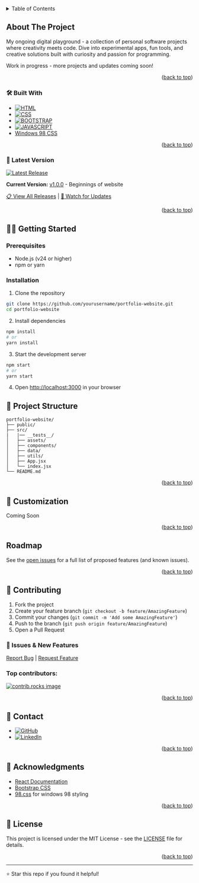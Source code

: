 <a id="readme-top"></a>

<!-- TABLE OF CONTENTS -->
<details>
    <summary>Table of Contents</summary>
    <ol>
        <li>
            <a href="#about-the-project">About The Project</a>
            <ul>
                <li><a href="#built-with">Built With</a></li>
                <li><a href="#live-demo">Live Demo</a></li>
            </ul>
        </li>
        <li>
            <a href="#getting-started">Getting Started</a>
            <ul>
                <li><a href="#prerequisites">Prerequisites</a></li>
                <li><a href="#installation">Installation</a></li>
            </ul>
        </li>
        <li><a href="#project-structure">Project Structure</a></li>
        <li><a href="#customization">Customization</a></li>
        <li><a href="#Roadmap">Roadmap</a></li>
        <li><a href="#contributing">Contributing</a></li>
        <li><a href="#contact">Contact</a></li>
        <li><a href="#acknowledgments">Acknowledgments</a></li>
        <li><a href="#license">License</a></li>
    </ol>
</details>

## About The Project

My ongoing digital playground - a collection of personal software projects where creativity meets code. Dive into experimental apps, fun tools, and creative solutions built with curiosity and passion for programming.

Work in progress - more projects and updates coming soon!

<p align="right">(<a href="#readme-top">back to top</a>)</p>

### 🛠️ Built With

- [![HTML][HTML]][HTML-url]
- [![CSS][CSS]][CSS-url]
- [![BOOTSTRAP][BOOTSTRAP]][BOOTSTRAP-url]
- [![JAVASCRIPT][JAVASCRIPT]][JAVASCRIPT-url]
- [Windows 98 CSS](https://jdan.github.io/98.css/#intro)

<p align="right">(<a href="#readme-top">back to top</a>)</p>

### 🚀 Latest Version

[![Latest Release](https://img.shields.io/github/v/release/aranu29/portfolio-website?style=for-the-badge)](../../releases/latest)

**Current Version:** [v1.0.0](../../releases/tag/v1.2.0) - Beginnings of website

[📋 View All Releases](../../releases) | [🔔 Watch for Updates](../../subscription)

<p align="right">(<a href="#readme-top">back to top</a>)</p>

## 🏃‍♂️ Getting Started

### Prerequisites

- Node.js (v24 or higher)
- npm or yarn

### Installation

1. Clone the repository

```bash
git clone https://github.com/yourusername/portfolio-website.git
cd portfolio-website
```

2. Install dependencies

```bash
npm install
# or
yarn install
```

3. Start the development server

```bash
npm start
# or
yarn start
```

4. Open [http://localhost:3000](http://localhost:3000) in your browser

## 📂 Project Structure

```
portfolio-website/
├── public/
├── src/
|   |── __tests__/
│   ├── assets/
│   ├── components/
│   ├── data/
│   ├── utils/
│   ├── App.jsx
│   └── index.jsx
└── README.md
```

<p align="right">(<a href="#readme-top">back to top</a>)</p>

## 🎨 Customization

Coming Soon

<p align="right">(<a href="#readme-top">back to top</a>)</p>

## Roadmap

See the [open issues](https://github.com/aranu29/odin-recipes/issues) for a full list of proposed features (and known issues).

<p align="right">(<a href="#readme-top">back to top</a>)</p>

## 🤝 Contributing

1. Fork the project
2. Create your feature branch (`git checkout -b feature/AmazingFeature`)
3. Commit your changes (`git commit -m 'Add some AmazingFeature'`)
4. Push to the branch (`git push origin feature/AmazingFeature`)
5. Open a Pull Request

### 🐛 Issues & New Features

[Report Bug](../../issues/new?template=bug_report.md) | [Request Feature](../../issues/new?template=feature_request.md)

### Top contributors:

<a href="https://github.com/aranu29/portfolio-website/graphs/contributors">
  <img src="https://contrib.rocks/image?repo=aranu29/portfolio-website" alt="contrib.rocks image" />
</a>

<p align="right">(<a href="#readme-top">back to top</a>)</p>

## 📧 Contact

- [![GitHub][github-shield]][github-url]
- [![LinkedIn][linkedin-shield]][linkedin-url]

<p align="right">(<a href="#readme-top">back to top</a>)</p>

## 🙏 Acknowledgments

- [React Documentation](https://reactjs.org/)
- [Bootstrap CSS](https://getbootstrap.com/)
- [98.css](https://jdan.github.io/98.css/#intro) for windows 98 styling

<p align="right">(<a href="#readme-top">back to top</a>)</p>

## 📝 License

This project is licensed under the MIT License - see the [LICENSE](LICENSE) file for details.

<p align="right">(<a href="#readme-top">back to top</a>)</p>

---

⭐ Star this repo if you found it helpful!

<!-- MARKDOWN LINKS & IMAGES -->
<!-- https://www.markdownguide.org/basic-syntax/#reference-style-links -->

[license-shield]: https://img.shields.io/github/license/aranu29/odin-recipes.svg?style=for-the-badge
[license-url]: https://github.com/aranu29/odin-recipes/blob/master/LICENSE.txt
[linkedin-shield]: https://custom-icon-badges.demolab.com/badge/LinkedIn-0A66C2?logo=linkedin-white&logoColor=fff
[linkedin-url]: https://www.linkedin.com/in/anuoluwa-akibu1/
[github-shield]: https://img.shields.io/badge/GitHub-%23121011.svg?logo=github&logoColor=white
[github-url]: https://github.com/aranu29/odin-recipes
[HTML]: https://img.shields.io/badge/HTML-%23E34F26.svg?logo=html5&logoColor=white
[HTML-url]: https://html.com/
[CSS]: https://img.shields.io/badge/CSS-1572B6?logo=css3&logoColor=fff
[CSS-url]: https://html.com
[BOOTSTRAP]: https://img.shields.io/badge/Bootstrap-7952B3?logo=bootstrap&logoColor=fff
[BOOTSTRAP-url]: https://getbootstrap.com/
[JAVASCRIPT]: https://img.shields.io/badge/JavaScript-F7DF1E?logo=javascript&logoColor=000
[JAVASCRIPT-url]: https://www.javascript.com/
